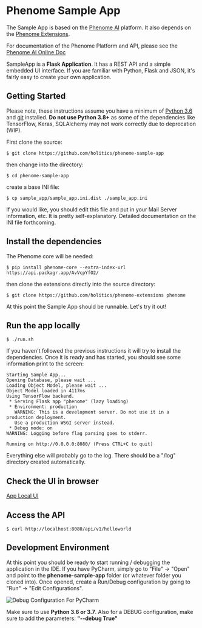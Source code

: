 # Phenome Sample App

The Sample App is based on the [Phenome AI](https://phenome.ai/) platform. It also depends on the [Phenome Extensions](https://github.com/holitics/phenome-extensions).

For documentation of the Phenome Platform and API, please see the [Phenome AI Online Doc](https://holitics.github.io/holitics_core_agent/html/) 

SampleApp is a **Flask Application**. It has a REST API and a simple embedded UI interface. If you are familiar with Python, Flask and JSON, it's fairly easy to create your own application.

## Getting Started

Please note, these instructions assume you have a minimum of [Python 3.6](https://www.python.org/downloads/) and [git](https://git-scm.com/downloads) installed. **Do not use Python 3.8+** as some of the dependencies like TensorFlow, Keras, SQLAlchemy may not work correctly due to deprecation (WIP).

First clone the source:
```
$ git clone https://github.com/holitics/phenome-sample-app
```

then change into the directory:

```
$ cd phenome-sample-app
```

create a base INI file:
```
$ cp sample_app/sample_app.ini.dist ./sample_app.ini
```

If you would like, you should edit this file and put in your Mail Server information, etc. It is pretty self-explanatory. Detailed documentation on the INI file forthcoming.

## Install the dependencies

The Phenome core will be needed:
```
$ pip install phenome-core --extra-index-url https://api.packagr.app/AvVcpYfO2/
```
then clone the extensions directly into the source directory:
```
$ git clone https://github.com/holitics/phenome-extensions phenome
```

At this point the Sample App should be runnable. Let's try it out!

## Run the app locally

```
$ ./run.sh
```

If you haven't followed the previous instructions it will try to install the dependencies. Once it is ready and has started, you should see some information print to the screen:

```
Starting Sample App...
Opening Database, please wait ...
Loading Object Model, please wait ...
Object Model loaded in 4117ms
Using TensorFlow backend.
 * Serving Flask app "phenome" (lazy loading)
 * Environment: production
   WARNING: This is a development server. Do not use it in a production deployment.
   Use a production WSGI server instead.
 * Debug mode: on
WARNING: Logging before flag parsing goes to stderr.

Running on http://0.0.0.0:8080/ (Press CTRL+C to quit)

```

Everything else will probably go to the log. There should be a "/log" directory created automatically.

## Check the UI in browser
[App Local UI](http://localhost:8080/)

## Access the API
```
$ curl http://localhost:8080/api/v1/helloworld
```

## Development Environment

At this point you should be ready to start running / debugging the application in the IDE. If you have PyCharm, simply go to "File" -> "Open" and point to the **phenome-sample-app** folder (or whatever folder you cloned into). Once opened, create a Run/Debug configuration by going to "Run" -> "Edit Configurations".

![Debug Configuration For PyCharm](http://staging2.phenome.ai/wp-content/uploads/2019/11/PyCharm_DEBUG_Config_Sample_App.png)

Make sure to use **Python 3.6 or 3.7**. Also for a DEBUG configuration, make sure to add the parameters: **"--debug True"**
